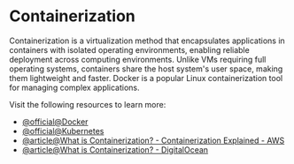 # Containerization

Containerization is a virtualization method that encapsulates applications in containers with isolated operating environments, enabling reliable deployment across computing environments. Unlike VMs requiring full operating systems, containers share the host system's user space, making them lightweight and faster. Docker is a popular Linux containerization tool for managing complex applications.

Visit the following resources to learn more:

- [@official@Docker](https://docker.com)
- [@official@Kubernetes](https://kubernetes.io)
- [@article@What is Containerization? - Containerization Explained - AWS](https://aws.amazon.com/what-is/containerization/)
- [@article@What is Containerization? - DigitalOcean](https://www.digitalocean.com/resources/articles/what-is-containerization)
